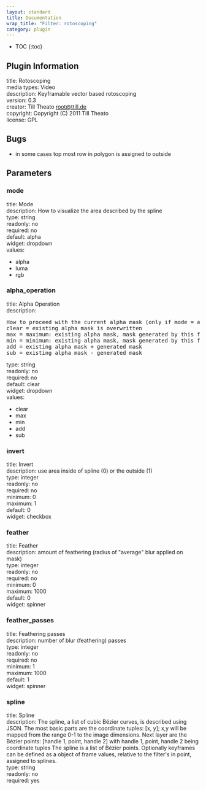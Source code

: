 ```yaml
---
layout: standard
title: Documentation
wrap_title: "Filter: rotoscoping"
category: plugin
---
```

* TOC
{:toc}

## Plugin Information

title: Rotoscoping  
media types:
Video  
description: Keyframable vector based rotoscoping  
version: 0.3  
creator: Till Theato <root@ttill.de>  
copyright: Copyright (C) 2011 Till Theato  
license: GPL  

## Bugs

* in some cases top most row in polygon is assigned to outside


## Parameters

### mode

title: Mode    
description:
How to visualize the area described by the spline  
type: string  
readonly: no  
required: no  
default: alpha  
widget: dropdown  
values:  

* alpha
* luma
* rgb

### alpha_operation

title: Alpha Operation    
description:
<pre>
How to proceed with the current alpha mask (only if mode = alpha).
clear = existing alpha mask is overwritten
max = maximum: existing alpha mask, mask generated by this filter
min = minimum: existing alpha mask, mask generated by this filter
add = existing alpha mask + generated mask
sub = existing alpha mask - generated mask
</pre>
type: string  
readonly: no  
required: no  
default: clear  
widget: dropdown  
values:  

* clear
* max
* min
* add
* sub

### invert

title: Invert    
description:
use area inside of spline (0) or the outside (1)  
type: integer  
readonly: no  
required: no  
minimum: 0  
maximum: 1  
default: 0  
widget: checkbox  

### feather

title: Feather    
description:
amount of feathering (radius of &quot;average&quot; blur applied on mask)  
type: integer  
readonly: no  
required: no  
minimum: 0  
maximum: 1000  
default: 0  
widget: spinner  

### feather_passes

title: Feathering passes    
description:
number of blur (feathering) passes  
type: integer  
readonly: no  
required: no  
minimum: 1  
maximum: 1000  
default: 1  
widget: spinner  

### spline

title: Spline    
description:
The spline, a list of cubic Bézier curves, is described using JSON. The most basic parts are the coordinate tuples: [x, y]; x,y will be mapped from the range 0-1 to the image dimensions. Next layer are the Bézier points: [handle 1, point, handle 2] with handle 1, point, handle 2 being coordinate tuples The spline is a list of Bézier points. Optionally keyframes can be defined as a object of frame values, relative to the filter&#39;s in point, assigned to splines.  
type: string  
readonly: no  
required: yes  

